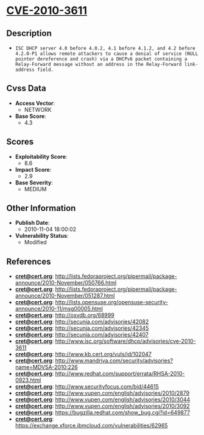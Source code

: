 
# [CVE-2010-3611](http://lists.fedoraproject.org/pipermail/package-announce/2010-November/050766.html)

## Description

- `ISC DHCP server 4.0 before 4.0.2, 4.1 before 4.1.2, and 4.2 before 4.2.0-P1 allows remote attackers to cause a denial of service (NULL pointer dereference and crash) via a DHCPv6 packet containing a Relay-Forward message without an address in the Relay-Forward link-address field.`

## Cvss Data

- **Access Vector**:
  - NETWORK
- **Base Score**:
  - 4.3

## Scores

- **Exploitability Score**:
  - 8.6
- **Impact Score**:
  - 2.9
- **Base Severity**:
  - MEDIUM

## Other Information

- **Publish Date**:
  - 2010-11-04 18:00:02
- **Vulnerability Status**:
  - Modified

## References

- **cret@cert.org**: http://lists.fedoraproject.org/pipermail/package-announce/2010-November/050766.html
- **cret@cert.org**: http://lists.fedoraproject.org/pipermail/package-announce/2010-November/051287.html
- **cret@cert.org**: http://lists.opensuse.org/opensuse-security-announce/2010-11/msg00005.html
- **cret@cert.org**: http://osvdb.org/68999
- **cret@cert.org**: http://secunia.com/advisories/42082
- **cret@cert.org**: http://secunia.com/advisories/42345
- **cret@cert.org**: http://secunia.com/advisories/42407
- **cret@cert.org**: http://www.isc.org/software/dhcp/advisories/cve-2010-3611
- **cret@cert.org**: http://www.kb.cert.org/vuls/id/102047
- **cret@cert.org**: http://www.mandriva.com/security/advisories?name=MDVSA-2010:226
- **cret@cert.org**: http://www.redhat.com/support/errata/RHSA-2010-0923.html
- **cret@cert.org**: http://www.securityfocus.com/bid/44615
- **cret@cert.org**: http://www.vupen.com/english/advisories/2010/2879
- **cret@cert.org**: http://www.vupen.com/english/advisories/2010/3044
- **cret@cert.org**: http://www.vupen.com/english/advisories/2010/3092
- **cret@cert.org**: https://bugzilla.redhat.com/show_bug.cgi?id=649877
- **cret@cert.org**: https://exchange.xforce.ibmcloud.com/vulnerabilities/62965
